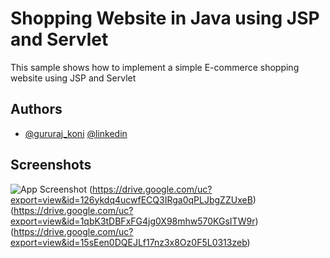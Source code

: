 # Shopping Website in Java using JSP and Servlet

 This sample shows how to implement a simple E-commerce shopping website using JSP and Servlet
 
## Authors

- [@gururaj_koni](https://www.github.com/gururajkoni04) [@linkedin](https://www.linkedin.com/in/gururajkoni/)

## Screenshots
![App Screenshot](https://drive.google.com/uc?export=view&id=1NWsHbgcS4u1jzkb6o5xl8lbD5l5qeR9e)
(https://drive.google.com/uc?export=view&id=126ykdq4ucwfECQ3IRga0qPLJbgZZUxeB)
(https://drive.google.com/uc?export=view&id=1qbK3tDBFxFG4jg0X98mhw570KGsITW9r)
(https://drive.google.com/uc?export=view&id=15sEen0DQEJLf17nz3x8Oz0F5L0313zeb)
